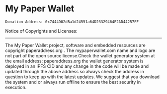 # My Paper Wallet

	Donation Address: 0x7444D02dBa1d24551a64D23329464F2AD44257FF

	
 
 Notice of Copyrights and Licenses:
***********************************
The My Paper Wallet project, software and embedded resources are copyright paperaddress.org . 
The mypaperwallet.com name and logo are not part of the open source license.Check the wallet generator system at the email address: paperaddress.org the wallet generator system is deployed in an IPFS CID and any change in the code will be made and updated through the above address so always check the address in question to keep up with the latest updates. We suggest that you download the system and or always run offline to ensure the best security in execution.


